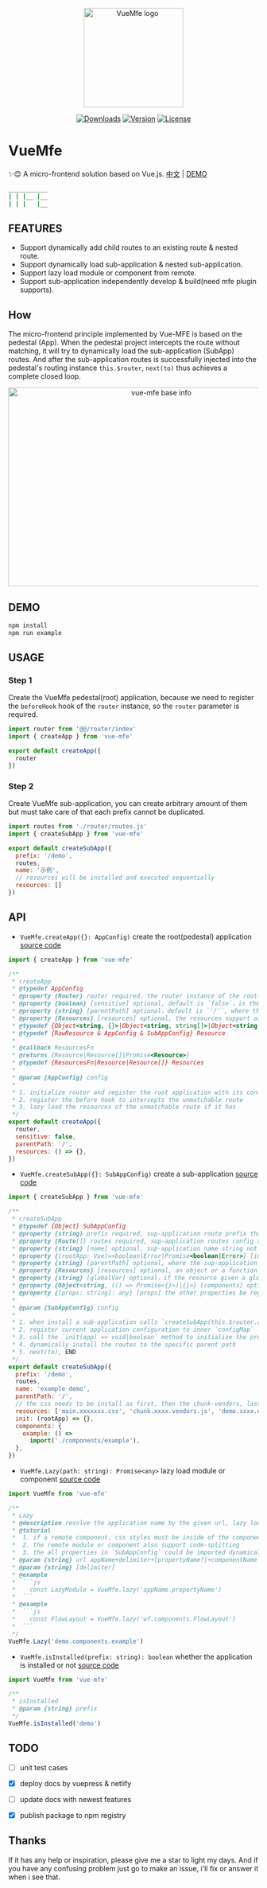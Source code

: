 <p align="center"><a href="https://vuchan.github.io/vue-mfe" target="_blank" rel="noopener noreferrer"><img width="200" src="./docs/.vuepress/public/images/mfe-logo.png" alt="VueMfe logo"></a></p>

<p align="center">
  <a href="https://npmcharts.com/compare/vue-mfe?minimal=true"><img src="https://img.shields.io/npm/dm/vue-mfe.svg" alt="Downloads"></a>
  <a href="https://www.npmjs.com/package/vue-mfe"><img src="https://img.shields.io/npm/v/vue-mfe.svg" alt="Version"></a>
  <a href="https://github.com/996icu/996.ICU/blob/master/LICENSE"><img src="https://img.shields.io/badge/license-Anti%20996-blue.svg" alt="License"></a>
  <br>
</p>



# VueMfe

✨😊 A micro-frontend solution based on Vue.js. [中文](./README-zh_CN.md) | [DEMO](https://vuchan.github.io/vue-mfe)

```bash
___________
| | |__ |__
| | |   |__
```


## FEATURES
+ Support dynamically add child routes to an existing route & nested route.
+ Support dynamically load sub-application & nested sub-application.
+ Support lazy load module or component from remote.
+ Support sub-application independently develop & build(need mfe plugin supports).


## How

The micro-frontend principle implemented by Vue-MFE is based on the pedestal (App). When the pedestal project intercepts the route without matching, it will try to dynamically load the sub-application (SubApp) routes. And after the sub-application routes is successfully injected into the pedestal's routing instance `this.$router`, `next(to)` thus achieves a complete closed loop.


<p align="center">
  <img alt="vue-mfe base info" src="docs/.vuepress/public/images/vue-mfe-base.jpeg" width="600" height="400">
</p>


## DEMO
```bash
npm install
npm run example
```


## USAGE

### Step 1

Create the VueMfe pedestal(root) application, because we need to register the `beforeHook` hook of the `router` instance, so the `router` parameter is required.

```js
import router from '@@/router/index'
import { createApp } from 'vue-mfe'

export default createApp({
  router
})
```


### Step 2

Create VueMfe sub-application, you can create arbitrary amount of them but must take care of that each prefix cannot be duplicated.

```js
import routes from './router/routes.js'
import { createSubApp } from 'vue-mfe'

export default createSubApp({
  prefix: '/demo',
  routes,
  name: '示例',
  // resources will be installed and executed sequentially
  resources: []
})
```


## API

+ `VueMfe.createApp({}: AppConfig)` create the root(pedestal) application [source code](./src/index.js#L42)

```js
import { createApp } from 'vue-mfe'

/**
 * createApp
 * @typedef AppConfig
 * @property {Router} router required, the router instance of the root(pedestal) app
 * @property {boolean} [sensitive] optional, default is `false`，is the path sensitive or not for word case? '/AuTh/uSEr' => '/auth/user'
 * @property {string} [parentPath] optional，default is `'/'`, where the dynamically routes be injected?
 * @property {Resources} [resources] optional, the resources support async/async function or object. them will be installed and executed sequentially and SubAppConfig.resources > AppConfig.resources
 * @typedef {Object<string, {}>|Object<string, string[]>|Object<string, {}[]>} RawResource
 * @typedef {RawResource & AppConfig & SubAppConfig} Resource
 *
 * @callback ResourcesFn
 * @returns {Resource|Resource[]|Promise<Resource>}
 * @typedef {ResourcesFn|Resource|Resource[]} Resources
 *
 * @param {AppConfig} config
 *
 * 1. initialize router and register the root application with its config
 * 2. register the before hook to intercepts the unmatchable route
 * 3. lazy load the resources of the unmatchable route if it has
 */
export default createApp({
  router,
  sensitive: false,
  parentPath: '/',
  resources: () => {},
})
```


+ `VueMfe.createSubApp({}: SubAppConfig)` create a sub-application [source code](./src/index.js#L85)

```js
import { createSubApp } from 'vue-mfe'

/**
 * createSubApp
 * @typedef {Object} SubAppConfig
 * @property {string} prefix required, sup-application route prefix that needs to be intercepted
 * @property {Route[]} routes required, sup-application routes config array that needs to be dynamically injected
 * @property {string} [name] optional, sup-application name string not prefix
 * @property {(rootApp: Vue)=>boolean|Error|Promise<boolean|Error>} [init] sup-application initialize method, it receive the root app instance as the first parameter
 * @property {string} [parentPath] optional, where the sup-application routes be dynamically injected to?
 * @property {Resources} [resources] optional, an object or a function it given the resources of current application
 * @property {string} [globalVar] optional，if the resource given a global variable key
 * @property {Object<string, (() => Promise<{}>)|{}>} [components] optional, the components that need to be exposed
 * @property {[props: string]: any} [props] the other properties be register or shared as what you want
 *
 * @param {SubAppConfig} config
 *
 * 1. when install a sub-application calls `createSubApp(this.$router.app)`
 * 2. register current application configuration to inner `configMap`
 * 3. call the `init(app) => void|boolean` method to initialize the pre-dependencies
 * 4. dynamically install the routes to the specific parent path
 * 5. next(to), END
 */
export default createSubApp({
  prefix: '/demo',
  routes,
  name: 'example demo',
  parentPath: '/',
  // the css needs to be install as first, then the chunk-vendors, last the umd.js
  resources: ['main.xxxxxxx.css', 'chunk.xxxx.vendors.js', 'demo.xxxx.umd.js'],
  init: (rootApp) => {},
  components: {
    example: () =>
      import('./components/example'),
  },
})
```


+ `VueMfe.Lazy(path: string): Promise<any>` lazy load module or component [source code](./src/core/lazy.js)

```js
import VueMfe from 'vue-mfe'

/**
 * Lazy
 * @description resolve the application name by the given url, lazy load module or component from remote
 * @tutorial
 *  1. if a remote component, css styles must be inside of the component
 *  2. the remote module or component also support code-splitting
 *  3. the all properties in `SubAppConfig` could be imported dynamically
 * @param {string} url appName+delimiter+[propertyName?]+componentName
 * @param {string} [delimiter]
 * @example
 *  ```js
 *    const LazyModule = VueMfe.lazy('appName.propertyName')
 *  ```
 * @example
 *  ```js
 *    const FlowLayout = VueMfe.lazy('wf.components.FlowLayout')
 *  ```
 */
VueMfe.Lazy('demo.components.example')
```


+ `VueMfe.isInstalled(prefix: string): boolean` whether the application is installed or not [source code](./src/core/app/status.js)

```js
import VueMfe from 'vue-mfe'

/**
 * isInstalled
 * @param {string} prefix
 */
VueMfe.isInstalled('demo')
```


## TODO
+ [ ] unit test cases
+ [x] deploy docs by vuepress & netlify
+ [ ] update docs with newest features
+ [x] publish package to npm registry


## Thanks

If it has any help or inspiration, please give me a star to light my days. And if you have any confusing problem just go to make an issue, i'll fix or answer it when i see that.
